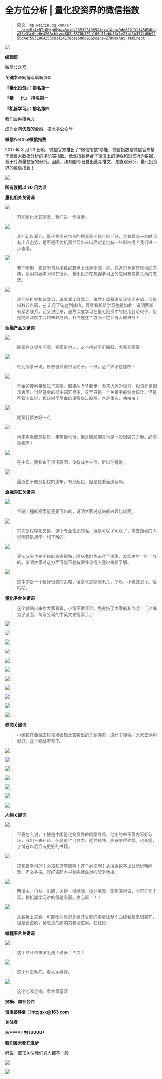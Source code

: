 # 全方位分析 | 量化投资界的微信指数

> 原文：[`mp.weixin.qq.com/s?__biz=MzAxNTc0Mjg0Mg==&mid=2653284965&idx=1&sn=9de612f31f4505dbaa53e33c6be6e626&chksm=802e2870b759a166d81ebb33e1e27bf5b357fd0b9255d4ef5931864255c9cd24178dae600d28&scene=27#wechat_redirect`](http://mp.weixin.qq.com/s?__biz=MzAxNTc0Mjg0Mg==&mid=2653284965&idx=1&sn=9de612f31f4505dbaa53e33c6be6e626&chksm=802e2870b759a166d81ebb33e1e27bf5b357fd0b9255d4ef5931864255c9cd24178dae600d28&scene=27#wechat_redirect)

![](img/cb3bd660442e6bc134fbecf2477c43d1.png)

**编辑部**

微信公众号

**关键字**全网搜索最新排名

**『量化投资』：排名第一**

**『量       化』：排名第一**

**『机器学习』：排名第四**

我们会再接再厉

成为全网**优质的**金融、技术类公众号

**微信**WeChat**微信指数**

2017 年 3 月 23 日晚，微信官方推出了“微信指数”功能，微信指数是微信官方基于微信大数据分析的移动端指数。微信指数整合了微信上的搜索和浏览行为数据，基于对海量数据的分析。因此，编辑部今日推出此期推文，来直观分析，量化投资界的微信指数！

![](img/0b79c9157e46affec62e6e3926a67fe2.png)

**所有数据以 90 日为准**

**量化相关关键词**

![](img/62490e975e2a9601f9efa19de5772b2f.png)

> 可能量化比较宽泛，我们进一步搜索。

![](img/411ecde9c24d5791a1a0a543d8e32ed5.png)

> 我们可以看到，量化投资在每日的搜索量还是比较活跃，尤其最近一段时间有上升态势，是不是因为机器学习出来以后对量化有一些影响呢？我们进一步查看。

![](img/fac3d14fe3cad9fdaf76b01deeb3050b.png)

> 我们看到，机器学习从指数的起点上比量化高一些，在近日也是有猛增的态势，说明机器学习现在很火，量化投资在机器学习上的应用有崭露头角的态势。

![](img/4f52378e34ee055bf8d37663272f40ee.png)

> 我们分析完机器学习，再看看深度学习，虽然走势基本呈现震荡态势，但是指数起点高，在 2 月下旬达到峰值，再看看机器学习也是如此，说明两者有紧密联系。话又说回来，虽然深度学习在量化投资中的应用目前较少，但是随着深度学习越来越成熟，相信在这个方面一定会有大的进展！

金**融产品关键词**

![](img/76ca35436757d053c88a028513ef5c81.png)

> 股票是众望所归啊，搜索量惊人，这个想必不用解释，大家都懂得！

![](img/947be370b43f625c255a1e2162ca69a1.png)

> 相比股票来说，债券就显得很没面子。不过，这个大家也懂啦！

![](img/1f85dbf94be7c7ee51cda5bf2e3d9cc5.png)

> 基金的搜索量超过了股票，直接从 5M 起步，看来大家对理财、投资还是很热衷啊，当然基金的衍生词汇很多，这里只是一个关键字的综合统计，但是不管怎么说，民众对于基金的搜索查过股票，这是事实，哈哈哈！

![](img/a89f76b9a320f44ee3a6b7d6e4739d1e.png)

> 期货比债券好一点

![](img/a294a81ad77443f6976afc3ffc5bfa48.png)

> 再来看看商品期货，走势很均衡，但是商品期货也是一股很强的力量。必须重视啊！

![](img/a733c77fbd2e4cc174299972182792f7.png)

> 在中国，期权由于很多原因。没有成为主流，所以你懂得。

![](img/b5e08815dd87776ebd9fc07444cf88c1.png)

> 最近由于商品期权的发布，有点起色，但是任重而道远啊。

**金融词汇关键词**

![](img/31a7410c91f129e49ca7edfcbece5570.png)

> 金融工程的搜索量还是可以的，说明大家对这块的兴趣比较高。

![](img/cebc19ad0d6115b763801b979813ddb8.png)

> 其次是程序化交易，这个专业性比较强，但是可以了可以了，能去搜索的人说明还是想学，想了解的。

![](img/62f80781844312bdf6c4e96aca124e42.png)

> 算法交易也是不错的投资策略，所以我们也进行了搜索，发现走势一阵一阵的。说明大家对这方面可能不是有很多热情去通过微信了解。

![](img/2c1df405461c6bbed6afc84550524217.png)

> 这本来是一个很好很稳的策略，但是也是寥寥无几，所以，小编就忍了。哈哈哈。

**量化平台关键词**

> 这个就贴出来给大家看看，小编不做评论，免得伤了大家的和气哈！（小编为了全面，每家公司的中英文都搜索了。）

![](img/b3c59e4a9c52641fe68a3ccd4f4fe4c9.png)

![](img/de7fc0a7e4f0cb901bc507c73c45b09c.png)

![](img/7cb3b76b1ad6bdfd50bcb837f38e8018.png)

![](img/4cb2288c46de57d69e9432b8923bfd13.png)

![](img/25269c15eaf8851e1e47129c4f7d27ea.png)

![](img/7cb3b76b1ad6bdfd50bcb837f38e8018.png)

![](img/edba446065424a410f862eaf453e94b9.png)

![](img/d0644eaa7600a0fea396b155120fb302.png)

![](img/7cb3b76b1ad6bdfd50bcb837f38e8018.png)

![](img/ceec39235218a6f1baf9a3cfe7a990f1.png)

![](img/4379d2d80e039ca1bc0539166b4c1829.png)

**券商关键词**

> 小编把在金融工程领域表现比较突出的几家券商，进行了搜索。大家去评判就好，这个锅就不背了。

![](img/8f9f46c4a2612e404abf4dcf8ff650e0.png)

![](img/58e547a1155868bbf23e2028c44917fb.png)

![](img/fb102f814c3b146ecb3ed4cf605ac1f0.png)

![](img/3c888904ed4f006b77c470c746d9ed3d.png)

![](img/c80b209e8117b785d4f37f2d7ee00266.png)

![](img/91d2cc9b124cee3860ea311246440d9c.png)

![](img/a075ca176a71b1be6bad5351c13bb802.png)

**人物关键词**

![](img/ef80abcb89b2be2b31cd4b2305511848.png)

> 不管怎么说，丁博是中国量化投资界的启蒙导师，他出的书不管内容好与坏，我们不去评论，但是这种引导力，这种精神，应该值得称赞。也希望，丁博在以后会有更好的书籍。

![](img/8d72f967ef34f1fc90ba7e197d8c5220.png)

> 搞机器学习的！必须知道李航啊！这个必须啊！从搜索数字上就能说明问题，不必多说。好好把那本书看完就是对的起李教授。

![](img/e19a488c0fc0c12e9c6ce22c2e9282d1.png)

> 西瓜书，自从一出版，火得一塌糊涂，设计美观，印刷没得说，内容详实丰富，把机器学习讲的很是全面。良心啊！！！

![](img/61b5a7583b22223d7c25b1a02e2a9a44.png)

> 从数据上来看，可能因为吴恩达离开百度的事情让整个曲线看起来很突兀，但是这说明，吴恩达的影响力和地位啊。杠杠的！

**编程语言关键词**

![](img/60777c71a1c15f6d24d152f630a77549.png)

> 这个统计结果没毛病！稳妥！主流！

![](img/90668096401e841c09f3df880fb60ad7.png)

> 这个也没毛病，看大家喜好。

![](img/103e749b6fa1400e4e8643b72bb66420.png)

> 这个也没毛病，看大家喜好

**投稿、商业合作**

**请发邮件到：lhtzjqxx@163.com**

**关注者**

**从****1 到 10000+**

**我们每天都在进步**

听说，置顶关注我们的人都不一般

![](img/74c285b465d1c5684165b6d5f0ebcd06.png)

**![](img/40429cd849aaf6f87544f9c00f4f92ad.png)**